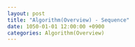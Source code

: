 ```yaml
---
layout: post
title: "Algorithm(Overview) - Sequence"
date: 1050-01-01 12:00:00 +0900
categories: Algorithm(Overview)
---
```


